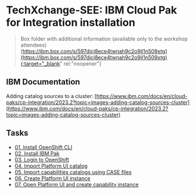 
# TechXchange-SEE: IBM Cloud Pak for Integration installation


>Box folder with additional information (available only to the workshop attendees)<br>
[https://ibm.box.com/s/597dicj8ece4twnah9c2o9jl1n509xtg](https://ibm.box.com/s/597dicj8ece4twnah9c2o9jl1n509xtg){:target="_blank" rel:"noopener"}


## IBM Documentation

Adding catalog sources to a cluster:
[https://www.ibm.com/docs/en/cloud-paks/cp-integration/2023.2?topic=images-adding-catalog-sources-cluster](https://www.ibm.com/docs/en/cloud-paks/cp-integration/2023.2?topic=images-adding-catalog-sources-cluster)


## Tasks

- [01. Install OpenShift CLI](tasks/01-Install-OpenShift-CLI.md)
- [02. Install IBM Pak](tasks/02-Install-IBM-Pak.md)
- [03. Login to OpenShift](tasks/03-Login-to-OpenShift.md)
- [04. Import Platform UI catalog](tasks/04-Import-Platform-UI-catalog.md)
- [05. Import capabilities catalogs using CASE files](tasks/05-Import-capabilities-catalogs.md)
- [06. Create Platform UI instance](tasks/06-Create-Platform-UI-instance.md)
- [07. Open Platform UI and create capability instance](tasks/07-Capability-instance.md)





